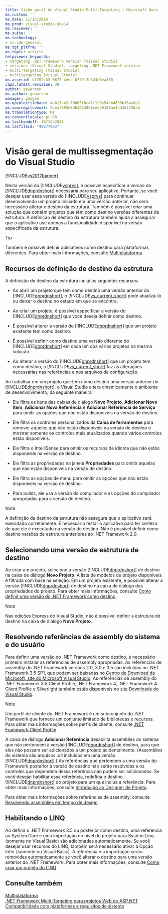 ```yaml
---
title: Visão geral do Visual Studio Multi-Targeting | Microsoft Docs
ms.custom: ''
ms.date: 11/15/2016
ms.prod: visual-studio-dev14
ms.reviewer: ''
ms.suite: ''
ms.technology:
- vs-ide-general
ms.tgt_pltfrm: ''
ms.topic: article
helpviewer_keywords:
- targeting .NET Framework version [Visual Studio]
- versions [Visual Studio], targeting .NET Framework version
- multi-targeting [Visual Studio]
- multitargeting [Visual Studio]
ms.assetid: b1702c33-0672-4ebc-b779-2b324d6ea880
caps.latest.revision: 39
author: gewarren
ms.author: gewarren
manager: ghogen
ms.openlocfilehash: 4ab13a42c706b5f8c45f128e54bb4630b164e6a2
ms.sourcegitcommit: 9ceaf69568d61023868ced59108ae4dd46f720ab
ms.translationtype: MT
ms.contentlocale: pt-BR
ms.lasthandoff: 10/12/2018
ms.locfileid: "49277063"
---
```

# <a name="visual-studio-multi-targeting-overview"></a>Visão geral de multissegmentação do Visual Studio
[!INCLUDE[vs2017banner](../includes/vs2017banner.md)]

Nesta versão do [!INCLUDE[vsprvs](../includes/vsprvs-md.md)], é possível especificar a versão do [!INCLUDE[dnprdnshort](../includes/dnprdnshort-md.md)] necessária para seu aplicativo. Portanto, se você desejar usar essa versão do [!INCLUDE[vsprvs](../includes/vsprvs-md.md)] para continuar desenvolvendo um projeto iniciado em uma versão anterior, não será necessário alterar o destino da estrutura. Também é possível criar uma solução que contém projetos que têm como destino versões diferentes da estrutura. A definição de destino da estrutura também ajuda a assegurar que o aplicativo use apenas a funcionalidade disponível na versão especificada da estrutura.  
  
> [!TIP]
>  Também é possível definir aplicativos como destino para plataformas diferentes. Para obter mais informações, consulte [Multiplataforma](../msbuild/msbuild-multitargeting-overview.md)  
  
## <a name="framework-targeting-features"></a>Recursos de definição de destino da estrutura  
 A definição de destino da estrutura inclui os seguintes recursos:  
  
-   Ao abrir um projeto que tem como destino uma versão anterior do [!INCLUDE[dnprdnshort](../includes/dnprdnshort-md.md)], o [!INCLUDE[vs_current_short](../includes/vs-current-short-md.md)] pode atualizá-lo ou deixar o destino no estado em que se encontra.  
  
-   Ao criar um projeto, é possível especificar a versão do [!INCLUDE[dnprdnshort](../includes/dnprdnshort-md.md)] que você deseja definir como destino.  
  
-   É possível alterar a versão do [!INCLUDE[dnprdnshort](../includes/dnprdnshort-md.md)] que um projeto existente tem como destino.  
  
-   É possível definir como destino uma versão diferente do [!INCLUDE[dnprdnshort](../includes/dnprdnshort-md.md)] em cada um dos vários projetos na mesma solução.  
  
-   Ao alterar a versão do [!INCLUDE[dnprdnshort](../includes/dnprdnshort-md.md)] que um projeto tem como destino, o [!INCLUDE[vs_current_short](../includes/vs-current-short-md.md)] faz as alterações necessárias nas referências e nos arquivos de configuração.  
  
 Ao trabalhar em um projeto que tem como destino uma versão anterior do [!INCLUDE[dnprdnshort](../includes/dnprdnshort-md.md)], o Visual Studio altera dinamicamente o ambiente de desenvolvimento, da seguinte maneira:  
  
-   Ele filtra os itens das caixas de diálogo **Novo Projeto**, **Adicionar Novo Item**, **Adicionar Nova Referência** e **Adicionar Referência de Serviço** para omitir as opções que não estão disponíveis na versão de destino.  
  
-   Ele filtra os controles personalizados da **Caixa de ferramentas** para remover aqueles que não estão disponíveis na versão de destino e mostrar somente os controles mais atualizados quando vários controles estão disponíveis.  
  
-   Ele filtra o IntelliSense para omitir os recursos de idioma que não estão disponíveis na versão de destino.  
  
-   Ele filtra as propriedades na janela **Propriedades** para omitir aquelas que não estão disponíveis na versão de destino.  
  
-   Ele filtra as opções de menu para omitir as opções que não estão disponíveis na versão de destino.  
  
-   Para builds, ele usa a versão do compilador e as opções do compilador apropriadas para a versão de destino.  
  
> [!NOTE]
>  A definição de destino da estrutura não assegura que o aplicativo será executado corretamente. É necessário testar o aplicativo para ter certeza de que ele é executado na versão de destino. Não é possível definir como destino versões de estrutura anteriores ao .NET Framework 2.0.  
  
## <a name="selecting-a-target-framework-version"></a>Selecionando uma versão de estrutura de destino  
 Ao criar um projeto, selecione a versão [!INCLUDE[dnprdnshort](../includes/dnprdnshort-md.md)] de destino na caixa de diálogo **Novo Projeto**. A lista de modelos de projeto disponíveis é filtrada com base na seleção. Em um projeto existente, é possível alterar a versão [!INCLUDE[dnprdnshort](../includes/dnprdnshort-md.md)] de destino na caixa de diálogo das propriedades do projeto. Para obter mais informações, consulte [Como definir uma versão do .NET Framework como destino](../ide/how-to-target-a-version-of-the-dotnet-framework.md).  
  
> [!NOTE]
>  Nas edições Express do Visual Studio, não é possível definir a estrutura de destino na caixa de diálogo **Novo Projeto**.  
  
## <a name="resolving-system-and-user-assembly-references"></a>Resolvendo referências de assembly do sistema e do usuário  
 Para definir uma versão do .NET Framework como destino, é necessário primeiro instalar as referências de assembly apropriadas. As referências de assembly do .NET Framework versões 2.0, 3.0 e 3.5 são incluídas no .NET Framework 3.5 SP1, que podem ser baixadas no [Centro de Download da Microsoft, site do Microsoft Visual Studio](http://go.microsoft.com/fwlink/?LinkId=227602). As referências de assembly do .NET Framework 3.5 Client Profile, .NET Framework 4, .NET Framework 4 Client Profile e Silverlight também estão disponíveis no site [Downloads do Visual Studio](http://go.microsoft.com/fwlink/?LinkId=179687).  
  
> [!NOTE]
>  Um perfil de cliente do .NET Framework é um subconjunto do .NET Framework que fornece um conjunto limitado de bibliotecas e recursos. Para obter mais informações sobre perfis de cliente, consulte [.NET Framework Client Profile](http://msdn.microsoft.com/library/f0219919-1f02-4588-8704-327a62fd91f1).  
  
 A caixa de diálogo **Adicionar Referência** desabilita assemblies do sistema que não pertencem à versão [!INCLUDE[dnprdnshort](../includes/dnprdnshort-md.md)] de destino, para que eles não possam ser adicionados a um projeto acidentalmente. (Assemblies do sistema são arquivos .dll incluídos em uma versão [!INCLUDE[dnprdnshort](../includes/dnprdnshort-md.md)].) As referências que pertencem a uma versão do Framework posterior à versão de destino não serão resolvidas e os controles que dependem dessa referência não podem ser adicionados. Se você desejar habilitar essa referência, redefina o destino [!INCLUDE[dnprdnshort](../includes/dnprdnshort-md.md)] do projeto para um que inclua a referência.  Para obter mais informações, consulte [Introdução ao Designer de Projeto](http://msdn.microsoft.com/en-us/898dd854-c98d-430c-ba1b-a913ce3c73d7).  
  
 Para obter mais informações sobre referências de assembly, consulte [Resolvendo assemblies em tempo de design](../msbuild/resolving-assemblies-at-design-time.md).  
  
## <a name="enabling-linq"></a>Habilitando o LINQ  
 Ao definir o .NET Framework 3.5 ou posterior como destino, uma referência ao System.Core e uma importação no nível do projeto para System.Linq (somente no Visual Basic) são adicionadas automaticamente. Se você desejar usar recursos do LINQ, também será necessário ativar a Opção Infer (somente no Visual Basic). A referência e a importação serão removidas automaticamente se você alterar o destino para uma versão anterior do .NET Framework. Para obter mais informações, consulte [Como criar um projeto do LINQ](http://msdn.microsoft.com/library/a929e653-09a3-44be-881f-68ca33f192b2).  
  
## <a name="see-also"></a>Consulte também  
 [Multiplataforma](../msbuild/msbuild-multitargeting-overview.md)   
 [.NET Framework Multi-Targeting para projetos Web do ASP.NET](http://msdn.microsoft.com/library/8b8145a9-62f6-4fc4-8a83-47b0487cbe76)   
 [Compatibilidade com plataformas e requisitos do sistema](http://www.microsoft.com/visualstudio/eng/products/compatibility)



